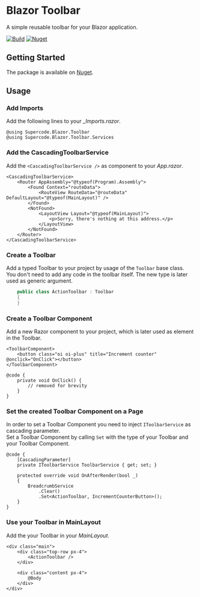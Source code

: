 # Blazor Toolbar
A simple reusable toolbar for your Blazor application.

[![Build](https://img.shields.io/github/workflow/status/cschulzsuper/blazor-toolbar/Deploy%20Master)](https://github.com/cschulzsuper/blazor-toolbar/actions?query=workflow%3A"Deploy+Master")
[![Nuget](https://img.shields.io/github/v/release/cschulzsuper/blazor-toolbar?sort=semver)](https://github.com/cschulzsuper/blazor-toolbar/packages/)

## Getting Started
The package is available on [Nuget](https://www.nuget.org/packages/Supercode.Blazor.Toolbar/).  

## Usage

### Add Imports

Add the following lines to your *_Imports.razor*.

```razor
@using Supercode.Blazor.Toolbar
@using Supercode.Blazor.Toolbar.Services
```

### Add the CascadingToolbarService

Add the `<CascadingToolbarService />` as component to your *App.razor*.

```razor
<CascadingToolbarService>
    <Router AppAssembly="@typeof(Program).Assembly">
        <Found Context="routeData">
            <RouteView RouteData="@routeData" DefaultLayout="@typeof(MainLayout)" />
        </Found>
        <NotFound>
            <LayoutView Layout="@typeof(MainLayout)">
                <p>Sorry, there's nothing at this address.</p>
            </LayoutView>
        </NotFound>
    </Router>
</CascadingToolbarService>
```

### Create a Toolbar

Add a typed Toolbar to your project by usage of the `Toolbar` base class.  
You don't need to add any code in the toolbar itself. The new type is later used as generic argument.

```csharp
    public class ActionToolbar : Toolbar
    {
    }
```

### Create a Toolbar Component

Add a new Razor component to your project, which is later used as element in the Toolbar.

```razor
<ToolbarComponent>
    <button class="oi oi-plus" title="Increment counter" @onclick="OnClick"></button>
</ToolbarComponent>

@code {
    private void OnClick() {
        // removed for brevity 
    }  
}
```

### Set the created Toolbar Component on a Page

In order to set a Toolbar Component you need to inject `IToolbarService` as cascading parameter.  
Set a Toolbar Component by calling `Set` with the type of your Toolbar and your Toolbar Component.

```razor
@code {
    [CascadingParameter]
    private IToolbarService ToolbarService { get; set; }

    protected override void OnAfterRender(bool _)
    {
        BreadcrumbService
            .Clear()
            .Set<ActionToolbar, IncrementCounterButton>();
    }
}
```

### Use your Toolbar in MainLayout

Add the your Toolbar in your *MainLayout*.

```razor
<div class="main">
    <div class="top-row px-4">
        <ActionToolbar />
    </div>

    <div class="content px-4">
        @Body
    </div>
</div>
```
